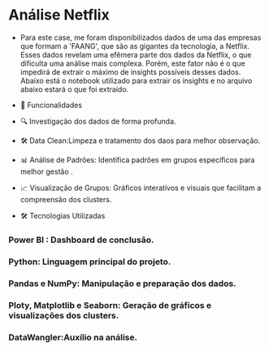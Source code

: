 #  Análise Netflix
- Para este case, me foram disponibilizados dados de uma das empresas que formam a 'FAANG', que são as gigantes da tecnologia, a Netflix. Esses dados revelam uma efêmera parte dos dados da Netflix, o que dificulta uma análise mais complexa. Porém, este fator não é o que impedirá de extrair o máximo de insights possíveis desses dados. Abaixo está o notebook utilizado para extrair os insights e no arquivo abaixo estará o que foi extraído.

- 🚀 Funcionalidades
- 🔍 Investigação dos dados de forma profunda.
- 🛠️ Data Clean:Limpeza e tratamento dos daos para melhor observação.
- 📊 Análise de Padrões: Identifica padrões em grupos específicos para melhor gestão .
- 📈 Visualização de Grupos: Gráficos interativos e visuais que facilitam a compreensão dos clusters.

- 🛠️ Tecnologias Utilizadas
### Power BI : Dashboard de conclusão.
### Python: Linguagem principal do projeto.
### Pandas e NumPy: Manipulação e preparação dos dados.
### Ploty, Matplotlib e Seaborn: Geração de gráficos e visualizações dos clusters.
### DataWangler:Auxílio na análise.
